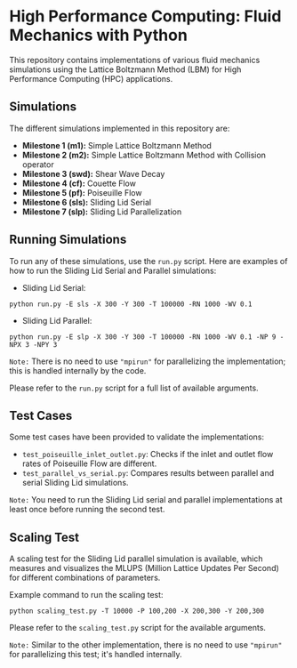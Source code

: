 # High Performance Computing: Fluid Mechanics with Python

This repository contains implementations of various fluid mechanics simulations using the Lattice Boltzmann Method (LBM) for High Performance Computing (HPC) applications.

## Simulations

The different simulations implemented in this repository are:

- **Milestone 1 (m1):** Simple Lattice Boltzmann Method
- **Milestone 2 (m2):** Simple Lattice Boltzmann Method with Collision operator
- **Milestone 3 (swd):** Shear Wave Decay
- **Milestone 4 (cf):** Couette Flow
- **Milestone 5 (pf):** Poiseuille Flow
- **Milestone 6 (sls):** Sliding Lid Serial
- **Milestone 7 (slp):** Sliding Lid Parallelization

## Running Simulations

To run any of these simulations, use the `run.py` script. Here are examples of how to run the Sliding Lid Serial and Parallel simulations:

- Sliding Lid Serial:

`python run.py -E sls -X 300 -Y 300 -T 100000 -RN 1000 -WV 0.1`

- Sliding Lid Parallel:

`python run.py -E slp -X 300 -Y 300 -T 100000 -RN 1000 -WV 0.1 -NP 9 -NPX 3 -NPY 3`


`Note:` There is no need to use `"mpirun"` for parallelizing the implementation; this is handled internally by the code.

Please refer to the `run.py` script for a full list of available arguments.

## Test Cases

Some test cases have been provided to validate the implementations:

- `test_poiseuille_inlet_outlet.py`: Checks if the inlet and outlet flow rates of Poiseuille Flow are different.
- `test_parallel_vs_serial.py`: Compares results between parallel and serial Sliding Lid simulations.

`Note:` You need to run the Sliding Lid serial and parallel implementations at least once before running the second test.

## Scaling Test

A scaling test for the Sliding Lid parallel simulation is available, which measures and visualizes the MLUPS (Million Lattice Updates Per Second) for different combinations of parameters.

Example command to run the scaling test:

`python scaling_test.py -T 10000 -P 100,200 -X 200,300 -Y 200,300`

Please refer to the `scaling_test.py` script for the available arguments.

`Note:` Similar to the other implementation, there is no need to use `"mpirun"` for parallelizing this test; it's handled internally.


